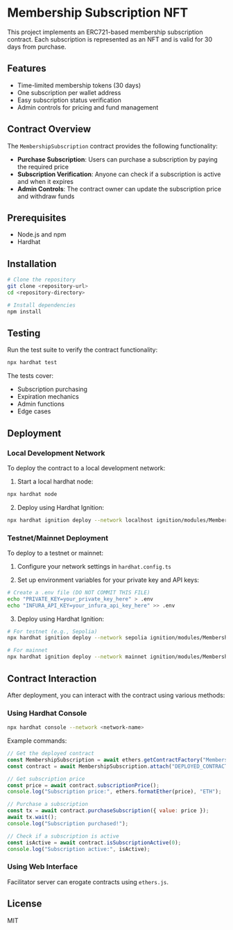# Membership Subscription NFT

This project implements an ERC721-based membership subscription contract. Each subscription is represented as an NFT and is valid for 30 days from purchase.

## Features

- Time-limited membership tokens (30 days)
- One subscription per wallet address
- Easy subscription status verification
- Admin controls for pricing and fund management

## Contract Overview

The `MembershipSubscription` contract provides the following functionality:

- **Purchase Subscription**: Users can purchase a subscription by paying the required price
- **Subscription Verification**: Anyone can check if a subscription is active and when it expires
- **Admin Controls**: The contract owner can update the subscription price and withdraw funds

## Prerequisites

- Node.js and npm
- Hardhat

## Installation

```bash
# Clone the repository
git clone <repository-url>
cd <repository-directory>

# Install dependencies
npm install
```

## Testing

Run the test suite to verify the contract functionality:

```bash
npx hardhat test
```

The tests cover:
- Subscription purchasing
- Expiration mechanics
- Admin functions
- Edge cases

## Deployment

### Local Development Network

To deploy the contract to a local development network:

1. Start a local hardhat node:
```bash
npx hardhat node
```

2. Deploy using Hardhat Ignition:
```bash
npx hardhat ignition deploy --network localhost ignition/modules/MembershipSubscription.ts
```

### Testnet/Mainnet Deployment

To deploy to a testnet or mainnet:

1. Configure your network settings in `hardhat.config.ts`

2. Set up environment variables for your private key and API keys:
```bash
# Create a .env file (DO NOT COMMIT THIS FILE)
echo "PRIVATE_KEY=your_private_key_here" > .env
echo "INFURA_API_KEY=your_infura_api_key_here" >> .env
```

3. Deploy using Hardhat Ignition:
```bash
# For testnet (e.g., Sepolia)
npx hardhat ignition deploy --network sepolia ignition/modules/MembershipSubscription.ts

# For mainnet
npx hardhat ignition deploy --network mainnet ignition/modules/MembershipSubscription.ts
```

## Contract Interaction

After deployment, you can interact with the contract using various methods:

### Using Hardhat Console

```bash
npx hardhat console --network <network-name>
```

Example commands:
```javascript
// Get the deployed contract
const MembershipSubscription = await ethers.getContractFactory("MembershipSubscription");
const contract = await MembershipSubscription.attach("DEPLOYED_CONTRACT_ADDRESS");

// Get subscription price
const price = await contract.subscriptionPrice();
console.log("Subscription price:", ethers.formatEther(price), "ETH");

// Purchase a subscription
const tx = await contract.purchaseSubscription({ value: price });
await tx.wait();
console.log("Subscription purchased!");

// Check if a subscription is active
const isActive = await contract.isSubscriptionActive(0);
console.log("Subscription active:", isActive);
```

### Using Web Interface

Facilitator server can erogate contracts using `ethers.js`.

## License

MIT